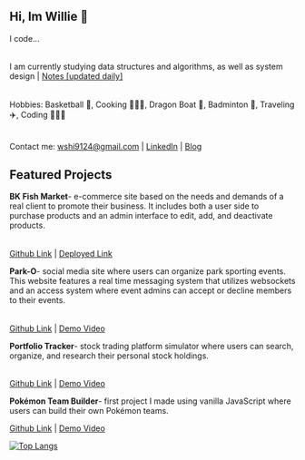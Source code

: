 ## Hi, Im Willie 👋
I code...
######
I am currently studying data structures and algorithms, as well as system design | [Notes [updated daily]](https://github.com/wshi9124/data-structures-algorithms-and-system-design-notes)
######
Hobbies: Basketball 🏀, Cooking 🧑🏻‍🍳, Dragon Boat 🚣, Badminton 🏸, Traveling ✈️, Coding 👨🏻‍💻 
######
Contact me: wshi9124@gmail.com | [LinkedIn](https://www.linkedin.com/in/willie-shi-520798149/) | [Blog](https://dev.to/wshi9124)


## Featured Projects
**BK Fish Market**- e-commerce site based on the needs and demands of a real client to promote their business. It includes both a user side to purchase products and an admin interface to edit, add, and deactivate products. 
######
[Github Link](https://github.com/wshi9124/BK-Fish-Market) | [Deployed Link](http://54.152.24.233:4000/home)

**Park-O**- social media site where users can organize park sporting events. This website features a real time messaging system that utilizes websockets and an access system where event admins can accept or decline members to their events. 
######
[Github Link](https://github.com/wshi9124/Sports-park-organizer) | [Demo Video](https://youtu.be/Z8HKBXoNswg)

**Portfolio Tracker**- stock trading platform simulator where users can search, organize, and research their personal stock holdings. 
######
[Github Link](https://github.com/wshi9124/Portfolio-Tracker-) | [Demo Video](https://youtu.be/juVxJYn8nlE)

**Pokémon Team Builder**- first project I made using vanilla JavaScript where users can build their own Pokémon teams.

[Github Link](https://github.com/wshi9124/Pokemon-Team-Builder) | [Demo Video](https://youtu.be/EyGGHUOkxjY)

[![Top Langs](https://github-readme-stats.vercel.app/api/top-langs/?username=anuraghazra&layout=compact)](https://github.com/wshi9124/github-readme-stats)


